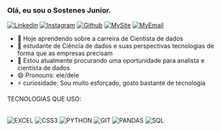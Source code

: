### Olá, eu sou o Sostenes Junior.

[![Linkedin](https://img.shields.io/badge/LinkedIn-0077B5?style=for-the-badge&logo=linkedin&logoColor=white)](https://www.linkedin.com/in/sostenes-ramos-concei%C3%A7%C3%A3o-junior-3153b3255/)
[![Instagram](https://img.shields.io/badge/Instagram-E4405F?style=for-the-badge&logo=instagram&logoColor=white)](https://www.instagram.com/sramos.jr/)
[![Github](https://img.shields.io/badge/GitHub-100000?style=for-the-badge&logo=github&logoColor=white)](https://github.com/SostenesJr)
[![MySite](https://img.shields.io/badge/Portfolio-205000?style=for-the-badge&logo=google&logoColor=gray)](https://sostenesjr.github.io/)
[![MyEmail](https://img.shields.io/badge/Email-705000?style=for-the-badge&logo=email&logoColor=gray)](mailto:sostenesjr1993@gmail.com)

- 🔭 Hoje aprendendo sobre a carreira de Cientista de dados
- 🌱 estudante de Ciência de dados e suas perspectivas tecnologias de forma que as empresas precisam
- 👯 Estou atualmente procurando uma oportunidade para analista e cientista de dados
- 😄 Pronouns: ele/dele
- ⚡ curiosidade: Sou muito esforçado, gosto bastante de tecnologia




TECNOLOGIAS QUE USO:
<div style="dislpay: inline_block"><br/>
  <img align="center" alt="EXCEL" src="https://img.shields.io/badge/excel-E34F26?style=for-the-badge&logo=excel&logoColor=white"/>
  <img align="center" alt="CSS3" src="https://img.shields.io/badge/CSS3-1572B6?style=for-the-badge&logo=css3&logoColor=white"/>
  <img align="center" alt="PYTHON" src="https://img.shields.io/badge/Python-14354C?style=for-the-badge&logo=python&logoColor=white"/>
  <img align="center" alt="GIT" src="https://img.shields.io/badge/GIT-E44C30?style=for-the-badge&logo=git&logoColor=white"/>
  <img align="center" alt="PANDAS" src="https://img.shields.io/badge/PANDAS-44160e?style=for-the-badge&logo=pandas&logoColor=white"/>
  <img align="center" alt="SQL" src="https://img.shields.io/badge/SQL-205000?style=for-the-badge&logo=sqlite&logoColor=white"/>
</div>
